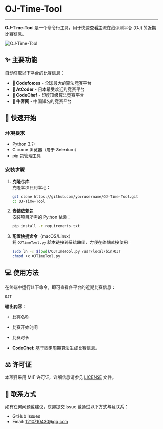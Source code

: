# OJ-Time-Tool

---

**OJ-Time-Tool** 是一个命令行工具，用于快速查看主流在线评测平台 (OJ) 的近期比赛信息。

![OJ-Time-Tool](https://i.imgur.com/w98dgSs.png)

## ✨ 主要功能

自动获取以下平台的比赛信息：

- 🌟 **Codeforces** - 全球最大的算法竞赛平台
- 🎌 **AtCoder** - 日本最受欢迎的竞赛平台
- 🍴 **CodeChef** - 印度顶级算法竞赛平台
- 🐂 **牛客网** - 中国知名的竞赛平台

## 🚀 快速开始

### 环境要求

- Python 3.7+
- Chrome 浏览器（用于 Selenium）
- pip 包管理工具

### 安装步骤

1. **克隆仓库**  
   克隆本项目到本地：
   ```bash
   git clone https://github.com/yourusername/OJ-Time-Tool.git
   cd OJ-Time-Tool
   ```

2. **安装依赖包**  
   安装项目所需的 Python 依赖：
   ```bash
   pip install -r requirements.txt
   ```

3. **配置快捷命令**（macOS/Linux）  
   将 `OJTimeTool.py` 脚本链接到系统路径，方便在终端直接使用：
   ```bash
   sudo ln -s $(pwd)/OJTImeTool.py /usr/local/bin/OJT
   chmod +x OJTImeTool.py
   ```

## 💻 使用方法

在终端中运行以下命令，即可查看各平台的近期比赛信息：

```bash
OJT
```

**输出内容**：
- 比赛名称
- 比赛开始时间
- 比赛时长

- **CodeChef**: 基于固定周期算法生成比赛信息。

## ⚖️ 许可证

本项目采用 MIT 许可证，详细信息请参见 [LICENSE](LICENSE) 文件。

## 📮 联系方式

如有任何问题或建议，欢迎提交 Issue 或通过以下方式与我联系：

- GitHub Issues
- Email: 1213710430@qq.com

